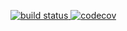 [![build status](https://github.com/mtravnicek/ci-test/workflows/Java%20CI/badge.svg) ](https://github.com/mtravnicek/ci-test)
[![codecov](https://codecov.io/gh/mtravnicek/ci-test/branch/master/graph/badge.svg)](https://codecov.io/gh/mtravnicek/ci-test)
